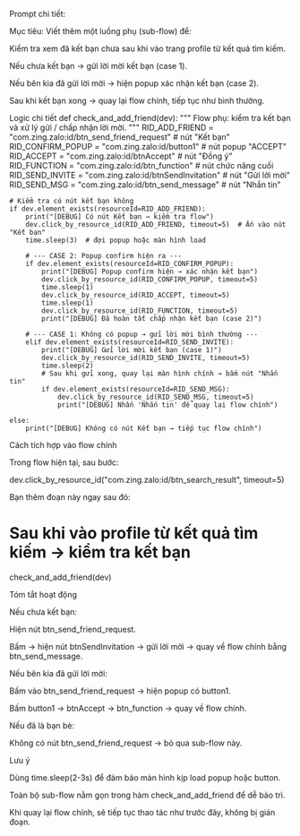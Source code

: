 Prompt chi tiết:

Mục tiêu: Viết thêm một luồng phụ (sub-flow) để:

Kiểm tra xem đã kết bạn chưa sau khi vào trang profile từ kết quả tìm kiếm.

Nếu chưa kết bạn → gửi lời mời kết bạn (case 1).

Nếu bên kia đã gửi lời mời → hiện popup xác nhận kết bạn (case 2).

Sau khi kết bạn xong → quay lại flow chính, tiếp tục như bình thường.

Logic chi tiết
def check_and_add_friend(dev):
    """
    Flow phụ: kiểm tra kết bạn và xử lý gửi / chấp nhận lời mời.
    """
    RID_ADD_FRIEND = "com.zing.zalo:id/btn_send_friend_request"  # nút "Kết bạn"
    RID_CONFIRM_POPUP = "com.zing.zalo:id/button1"               # nút popup "ACCEPT"
    RID_ACCEPT = "com.zing.zalo:id/btnAccept"                     # nút "Đồng ý"
    RID_FUNCTION = "com.zing.zalo:id/btn_function"                # nút chức năng cuối
    RID_SEND_INVITE = "com.zing.zalo:id/btnSendInvitation"        # nút "Gửi lời mời"
    RID_SEND_MSG = "com.zing.zalo:id/btn_send_message"            # nút "Nhắn tin"

    # Kiểm tra có nút kết bạn không
    if dev.element_exists(resourceId=RID_ADD_FRIEND):
        print("[DEBUG] Có nút Kết bạn → kiểm tra flow")
        dev.click_by_resource_id(RID_ADD_FRIEND, timeout=5)  # Ấn vào nút "Kết bạn"
        time.sleep(3)  # đợi popup hoặc màn hình load

        # --- CASE 2: Popup confirm hiện ra ---
        if dev.element_exists(resourceId=RID_CONFIRM_POPUP):
            print("[DEBUG] Popup confirm hiện → xác nhận kết bạn")
            dev.click_by_resource_id(RID_CONFIRM_POPUP, timeout=5)
            time.sleep(1)
            dev.click_by_resource_id(RID_ACCEPT, timeout=5)
            time.sleep(1)
            dev.click_by_resource_id(RID_FUNCTION, timeout=5)
            print("[DEBUG] Đã hoàn tất chấp nhận kết bạn (case 2)")

        # --- CASE 1: Không có popup → gửi lời mời bình thường ---
        elif dev.element_exists(resourceId=RID_SEND_INVITE):
            print("[DEBUG] Gửi lời mời kết bạn (case 1)")
            dev.click_by_resource_id(RID_SEND_INVITE, timeout=5)
            time.sleep(2)
            # Sau khi gửi xong, quay lại màn hình chính → bấm nút "Nhắn tin"
            if dev.element_exists(resourceId=RID_SEND_MSG):
                dev.click_by_resource_id(RID_SEND_MSG, timeout=5)
                print("[DEBUG] Nhấn 'Nhắn tin' để quay lại flow chính")

    else:
        print("[DEBUG] Không có nút Kết bạn → tiếp tục flow chính")

Cách tích hợp vào flow chính

Trong flow hiện tại, sau bước:

dev.click_by_resource_id("com.zing.zalo:id/btn_search_result", timeout=5)


Bạn thêm đoạn này ngay sau đó:

# Sau khi vào profile từ kết quả tìm kiếm → kiểm tra kết bạn
check_and_add_friend(dev)

Tóm tắt hoạt động

Nếu chưa kết bạn:

Hiện nút btn_send_friend_request.

Bấm → hiện nút btnSendInvitation → gửi lời mời → quay về flow chính bằng btn_send_message.

Nếu bên kia đã gửi lời mời:

Bấm vào btn_send_friend_request → hiện popup có button1.

Bấm button1 → btnAccept → btn_function → quay về flow chính.

Nếu đã là bạn bè:

Không có nút btn_send_friend_request → bỏ qua sub-flow này.

Lưu ý

Dùng time.sleep(2-3s) để đảm bảo màn hình kịp load popup hoặc button.

Toàn bộ sub-flow nằm gọn trong hàm check_and_add_friend để dễ bảo trì.

Khi quay lại flow chính, sẽ tiếp tục thao tác như trước đây, không bị gián đoạn.